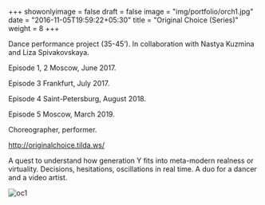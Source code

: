 +++
showonlyimage = false
draft = false
image = "img/portfolio/orch1.jpg"
date = "2016-11-05T19:59:22+05:30"
title = "Original Choice (Series)"
weight = 8
+++

Dance performance project (35-45’).
In collaboration with Nastya Kuzmina and Liza Spivakovskaya.
<!--more-->

 Episode 1, 2 Moscow, June 2017. 

 Episode 3 Frankfurt, July 2017.
 
 Episode 4 Saint-Petersburg, August 2018. 
 
 Episode 5 Moscow, March 2019.

Choreographer, performer.


http://originalchoice.tilda.ws/ 

A quest to understand how generation Y fits into meta-modern realness or virtuality. Decisions, hesitations, oscillations in real time. A duo for a dancer and a video artist.

![oc1][1]


[1]: /img/portfolio/OCfeel.jpg
